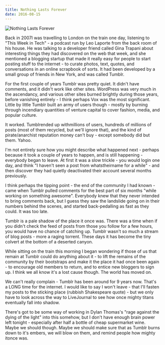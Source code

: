```yaml
---
title: Nothing Lasts Forever
date: 2016-08-15
---
```


![Nothing Lasts Forever](https://source.unsplash.com/Pll7AP6NFpY/1600x900)

Back in 2007I was travelling to London on the train one day, listening to "This Week in Tech" - a podcast run by Leo Laporte from the back room of his house. He was talking to a developer friend called Gina Trapani about interesting things they had discovered on the web that week, and she mentioned a blogging startup that made it really easy for people to start posting stuff to the internet - to curate photos, text, quotes, and conversations in an online scrapbook of sorts. It had been developed by a small group of friends in New York, and was called Tumblr.

For the first couple of years Tumblr was pretty quiet. It didn't have comments, and it didn't work like other sites. WordPress was very much in the ascendancy, and various other sites burned brightly during those years, before vanishing entirely - I think perhaps Vox was the most significant. Little by little Tumblr built an army of users though - mostly by burning through incendiary quantities of venture capital to cover fashion, media, and popular culture.

It worked. Tumblrended up withmillions of users, hundreds of millions of posts (most of them recycled, but we'll ignore that), and the kind of pirate/anarchist reputation money can't buy - except somebody did but them. Yahoo.

I'm not entirely sure how you might describe what happened next - perhaps because it took a couple of years to happen, and is still happening - everybody began to leave. At first it was a slow trickle - you would login one day, and think "I haven't seen a post from whatstheirname for a while" - and then discover they had quietly deactivated their account several months previously.

I think perhaps the tipping point - the end of the community I had known - came when Tumblr pulled comments for the best part of six months "while working on something awesome". Everybody knew that they never intended to bring comments back, but I guess they saw the landslide going on in their numbers behind the scenes, and started back-pedalling as fast as they could. It was too late.

Tumblr is a pale shadow of the place it once was. There was a time when if you didn't check the feed of posts from those you follow for a few hours, you would have no chance of catching up. Tumblr wasn't so much a stream of blog posts - more a raging torrent. These days it has become the tiny colvert at the bottom of a deserted canyon.

While sitting on the train this morning I began wondering if those of us that remain at Tumblr could do anything about it - to lift the remains of the community by their bootstraps and make it the place it had once been again - to encourage old members to return, and to entice new bloggers to sign up. I think we all know it's a lost cause though. The world has moved on.

We can't really complain - Tumblr has been around for 9 years now. That's a LONG time for the internet. I would like to say I won't leave - that I'll fasten my posts to the sticking place (rubbish Shakespeare quote) - but we only have to look across the way to LiveJournal to see how once mighty titans eventually fall into shadow.

There's got to be some way of working in Dylan Thomas's "rage against the dying of the light" into this somehow, but I don't have enough brain power left tonight - especially after half a bottle of cheap supermarket wine. Maybe we should though. Maybe we should make sure that as Tumblr burns down to it's embers, we will blow on them, and remind people how mighty itonce was.
